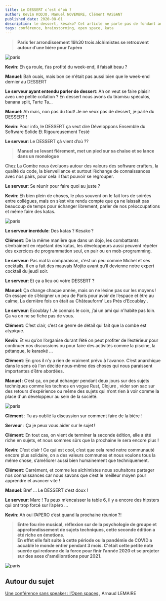 ```yaml
---
title: Le DESSERT c’est d'où ? 
author: Kevin KODJO, Manuel NOVEMBRE, Clément VASSANT
published_date: 2020-08-01
description: le dessert, késako? Cet article ne parle pas de fondant au chocolat.
tags: conférence, brainstorming, open space, kata
---
```


>**Paris 1er arrondissement 19h30 trois alchimistes se retrouvent autour d’une bière pour l’apéro**  

![paris](https://media.giphy.com/media/l41lNsmgu4aLV6YBq/source.gif)

**Kevin**: Eh ça roule, t’as profité du week-end, il faisait beau ? 

**Manuel**: Bah ouais, mais bon ce n’était pas aussi bien que le week-end dernier au DESSERT 

**Le serveur ayant entendu parler de dessert**: Ah on veut se faire plaisir avec une petite collation ? En dessert nous avons du tiramisu spéculos, banana split, Tarte Ta... 

**Manuel**: Ah mais, non pas du tout! Je ne veux pas de dessert, je parle du DESSERT ! 

**Kevin**: Pour info, le DESSERT ça veut dire Développons Ensemble du Software Solide Et Rigoureusement Testé

**Le serveur**:  Le DESSERT çà vient d’où ?? 

>**Manuel se levant fièrement, met un pied sur sa chaise et se lance dans un monologue**  

Chez La Combe nous évoluons autour des valeurs des software crafters, la qualité du code, la bienveillance et surtout l’échange de connaissances avec nos pairs, pour cela il faut pouvoir se regrouper. 

**Le serveur**: Se réunir pour faire quoi au juste ? 

**Kevin**: Eh bien plein de choses, le plus souvent on le fait lors de soirées entre collègues, mais on s’est vite rendu compte que ça ne laissait pas beaucoup de temps pour échanger librement, parler de nos préoccupations et même faire des katas. 

![paris](/images/2020/08/ledessert/01.jpg)
 
**Le serveur incrédule**: Des katas ? Kesako ? 

**Clément**: De la même manière que dans un dojo, les combattants s’entraînent en répétant des katas, les développeurs aussi peuvent répéter des exercices de programmation seul, en pair ou en mob-programming. 

**Le serveur**: Pas mal la comparaison, c’est un peu comme Michel et ses cocktails, il en a fait des mauvais Mojito avant qu’il devienne notre expert cocktail du jeudi soir. 

**Le serveur**:  Et ça a lieu où votre DESSERT ? 

**Manuel**: Ça change chaque année, mais on ne lésine pas sur les moyens ! On essaye de s’éloigner un peu de Paris pour avoir de l’espace et être au calme, La dernière fois on était au Châteauform’ Les Prés d’Ecoublay . 

**Le serveur**: Ecoublay ! Je connais le coin, j’ai un ami qui n'habite pas loin. Ça va on ne se fiche pas de vous. 

**Clément**: C’est clair, c’est ce genre de détail qui fait que la combe est atypique.  

**Kevin**: Et vu qu’on l’organise durant l’été on peut profiter de l’extérieur pour continuer nos discussions ou pour faire des activités comme la piscine, la pétanque, le karaoké ... 

**Clément**: En gros il n’y a rien de vraiment prévu à l’avance. C’est anarchique dans le sens où l'on décide nous-même des choses qui nous paraissent importantes d’être abordées. 

**Manuel** : C’est ça, on peut échanger pendant deux jours sur des sujets techniques comme les technos en vogue Rust, Clojure , vider son sac sur des retours d’expérience ou même des sujets qui n’ont rien à voir comme la place d'un développeur au sein de la société. 

![paris](/images/2020/08/ledessert/02.jpg)

**Clément** : Tu as oublié la discussion sur comment faire de la bière ! 

**Serveur** : Ça je peux vous aider sur le sujet ! 

**Clément**: En tout cas, on vient de terminer la seconde édition, elle a été riche en sujets, et nous sommes sûrs que la prochaine le sera encore plus ! 

**Kevin**: C’est clair ! Ce qui est cool, c’est que cela rend notre communauté encore plus solidaire, on a des valeurs communes et nous voulons tous la même chose, s’améliorer aussi bien humainement que techniquement. 

**Clément**: Carrément, et comme les alchimistes nous souhaitons partager nos connaissances car nous savons que c’est le meilleur moyen pour apprendre et avancer vite !  

**Manuel**: Bref ... Le DESSERT c’est doux ! 

**Le serveur**:  Marc !  Tu peux m’encaisser la table 6, il y a encore des hipsters qui ont trop forcé sur l’apéro ... 

**Kevin**: Ah oui l’APERO c’est quand la prochaine réunion ?! 

>**Entre fou rire musical, réflexion sur de la psychologie de groupe et approfondissement de sujets techniques, cette seconde édition a été riche en émotions.  
En effet elle fait suite à cette période ou la pandémie de COVID a accablé le monde entier pendant 3 mois. 
C'était cette petite note sucrée qui redonne de la force pour finir l’année 2020 et se projeter sur des axes d'améliorations pour 2021.** 

![paris](/images/2020/08/ledessert/03.jpg)

## Autour du sujet  

[Une conférence sans speaker : l’Open spaces](https://medium.com/arpinum/les-conf%C3%A9rences-open-spaces-7a0859757729) , Arnaud LEMAIRE
